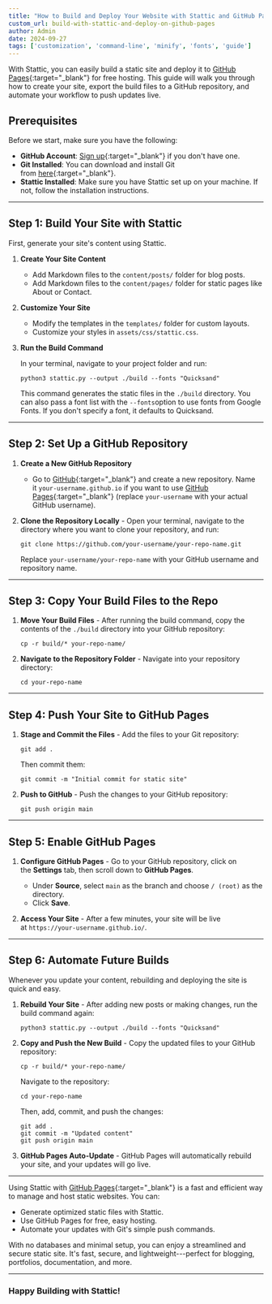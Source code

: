 ```yaml
---
title: "How to Build and Deploy Your Website with Stattic and GitHub Pages"
custom_url: build-with-stattic-and-deploy-on-github-pages
author: Admin
date: 2024-09-27
tags: ['customization', 'command-line', 'minify', 'fonts', 'guide']
---
```


With Stattic, you can easily build a static site and deploy it to [GitHub Pages](https://pages.github.com/){:target="_blank"} for free hosting. This guide will walk you through how to create your site, export the build files to a GitHub repository, and automate your workflow to push updates live.

## Prerequisites

Before we start, make sure you have the following:

-   **GitHub Account**: [Sign up](https://github.com/){:target="_blank"} if you don't have one.
-   **Git Installed**: You can download and install Git from [here](https://git-scm.com/downloads){:target="_blank"}.
-   **Stattic Installed**: Make sure you have Stattic set up on your machine. If not, follow the installation instructions.

* * * * *

## Step 1: Build Your Site with Stattic

First, generate your site's content using Stattic.

1.  **Create Your Site Content**

    -   Add Markdown files to the `content/posts/` folder for blog posts.
    -   Add Markdown files to the `content/pages/` folder for static pages like About or Contact.
2.  **Customize Your Site**

    -   Modify the templates in the `templates/` folder for custom layouts.
    -   Customize your styles in `assets/css/stattic.css`.
3.  **Run the Build Command**

    In your terminal, navigate to your project folder and run:

    `python3 stattic.py --output ./build --fonts "Quicksand"`

    This command generates the static files in the `./build` directory. You can also pass a font list with the `--fonts`option to use fonts from Google Fonts. If you don't specify a font, it defaults to Quicksand.

* * * * *

## Step 2: Set Up a GitHub Repository

1.  **Create a New GitHub Repository**

    -   Go to [GitHub](https://github.com/){:target="_blank"} and create a new repository. Name it `your-username.github.io` if you want to use [GitHub Pages](https://pages.github.com/){:target="_blank"} (replace `your-username` with your actual GitHub username).

2.  **Clone the Repository Locally** - Open your terminal, navigate to the directory where you want to clone your repository, and run:

    `git clone https://github.com/your-username/your-repo-name.git`

    Replace `your-username/your-repo-name` with your GitHub username and repository name.

* * * * *

## Step 3: Copy Your Build Files to the Repo

1.  **Move Your Build Files** - After running the build command, copy the contents of the `./build` directory into your GitHub repository:

    `cp -r build/* your-repo-name/`

2.  **Navigate to the Repository Folder** - Navigate into your repository directory:

    `cd your-repo-name`

* * * * *

## Step 4: Push Your Site to GitHub Pages

1.  **Stage and Commit the Files** - Add the files to your Git repository:

    `git add .`

    Then commit them:

    `git commit -m "Initial commit for static site"`

2.  **Push to GitHub** - Push the changes to your GitHub repository:

    `git push origin main`

* * * * *

## Step 5: Enable GitHub Pages

1.  **Configure GitHub Pages** - Go to your GitHub repository, click on the **Settings** tab, then scroll down to **GitHub Pages**.

    -   Under **Source**, select `main` as the branch and choose `/ (root)` as the directory.
    -   Click **Save**.
2.  **Access Your Site** - After a few minutes, your site will be live at `https://your-username.github.io/`.

* * * * *

## Step 6: Automate Future Builds

Whenever you update your content, rebuilding and deploying the site is quick and easy.

1.  **Rebuild Your Site** - After adding new posts or making changes, run the build command again:

    `python3 stattic.py --output ./build --fonts "Quicksand"`

2.  **Copy and Push the New Build** - Copy the updated files to your GitHub repository:

    `cp -r build/* your-repo-name/`

    Navigate to the repository:

    `cd your-repo-name`

    Then, add, commit, and push the changes:

    ```
    git add .
    git commit -m "Updated content"
    git push origin main
    ```

3.  **GitHub Pages Auto-Update** - GitHub Pages will automatically rebuild your site, and your updates will go live.

* * * * *

Using Stattic with [GitHub Pages](https://pages.github.com/){:target="_blank"} is a fast and efficient way to manage and host static websites. You can:

-   Generate optimized static files with Stattic.
-   Use GitHub Pages for free, easy hosting.
-   Automate your updates with Git's simple push commands.

With no databases and minimal setup, you can enjoy a streamlined and secure static site. It's fast, secure, and lightweight---perfect for blogging, portfolios, documentation, and more.

* * * * *

### **Happy Building with Stattic!**
